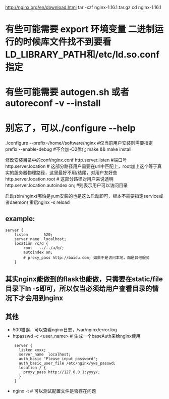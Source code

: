 http://nginx.org/en/download.html
tar -xzf nginx-1.16.1.tar.gz
cd nginx-1.16.1

# 有些可能需要 export 环境变量 二进制运行的时候库文件找不到要看LD_LIBRARY_PATH和/etc/ld.so.conf指定
# 有些可能需要 autogen.sh 或者 autoreconf -v --install
# 别忘了，可以./configure --help
./configure --prefix=/home/<usr>/software/nginx #仅当前用户安装则需要指定prefix
            --enable-debug #不会加-O2优化
make && make install

修改安装目录中的conf/nginx.conf
http.server.listen #端口号
http.server.location # 这部分路径用户需要在url中匹配上，root加上这个等于真实的服务器物理路径，这里最好不用/结尾，对用户友好些
http.server.location.root # 这部分路径对用户来说透明
http.server.location.autoindex on; #则表示用户可以访问目录

启动sbin/nginx(哪怕是yum安装的也是这么启动即可，根本不需要指定service或者daemon)
重启nginx -s reload

## example:
    server {
        listen       520;
        server_name  localhost;
        location /c/d {
            root   ../../a/b/;
            autoindex on; 
            # proxy_pass http://baidu.com; 如果不是访问本地，而是其他服务
        }

## 其实nginx能做到的flask也能做，只需要在static/file目录下ln -s即可，所以仅当必须给用户查看目录的情况下才会用到nginx

## 其他
- 500错误，可以查看nginx日志，/var/nginx/error.log
- htpasswd -c <file> <user_name> # 生成一个baseAuth来给nginx使用
```
    server {
      listen xxxx;
      server_name  localhost;
      auth_basic "Please input password";
      auth_basic_user_file /etc/nginx/yws_passwd;
      location / { 
        proxy_pass http://127.0.0.1:yyyy/;
      }   
    }
```
- nginx -t  # 可以测试配置文件是否存在问题